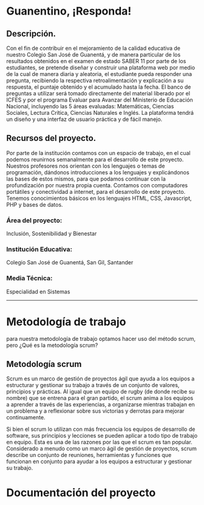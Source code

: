 # Guanentino, ¡Responda!

## Descripción.

Con el fin de contribuir en el mejoramiento de la calidad educativa de nuestro Colegio San José de Guanentá, y de manera particular de los resultados obtenidos en el examen de estado SABER 11 por parte de los estudiantes, se pretende diseñar y construir una plataforma web por medio de la cual de manera diaria y aleatoria, el estudiante pueda responder una pregunta, recibiendo la respectiva retroalimentación y explicación a su respuesta, el puntaje obtenido y el acumulado hasta la fecha.  El banco de preguntas a utilizar será tomado directamente del material liberado por el ICFES y por el programa Evaluar para Avanzar del Ministerio de Educación Nacional, incluyendo las 5 áreas evaluadas: Matemáticas, Ciencias Sociales, Lectura Crítica, Ciencias Naturales e Inglés.  La plataforma tendrá un diseño y una interfaz de usuario práctica y de fácil manejo.

## Recursos del proyecto.

Por parte de la institución contamos con un espacio de trabajo, en el cual podemos reunirnos semanalmente para el desarrollo de este proyecto.  Nuestros profesores nos orientan con los lenguajes o temas de programación, dándonos introducciones a los lenguajes y explicándonos las bases de estos mismos, para que podamos continuar con la profundización por nuestra propia cuenta.  Contamos con computadores portátiles y conectividad a internet, para el desarrollo de este proyecto.  Tenemos conocimientos básicos en los lenguajes HTML, CSS, Javascript, PHP y bases de datos.

### Área del proyecto:
Inclusión, Sostenibilidad y Bienestar

### Institución Educativa:

Colegio San José de Guanentá, San Gil, Santander

### Media Técnica:
Especialidad en Sistemas

---

# Metodología de trabajo

para nuestra metodología de trabajo optamos hacer uso del método scrum, pero ¿Qué es la metodología scrum?

## Metodología scrum
Scrum es un marco de gestión de proyectos ágil que ayuda a los equipos a estructurar y gestionar su trabajo a través de un conjunto de valores, principios y prácticas. Al igual que un equipo de rugby (de donde recibe su nombre) que se entrena para el gran partido, el scrum anima a los equipos a aprender a través de las experiencias, a organizarse mientras trabajan en un problema y a reflexionar sobre sus victorias y derrotas para mejorar continuamente.

Si bien el scrum lo utilizan con más frecuencia los equipos de desarrollo de software, sus principios y lecciones se pueden aplicar a todo tipo de trabajo en equipo. Esta es una de las razones por las que el scrum es tan popular. Considerado a menudo como un marco ágil de gestión de proyectos, scrum describe un conjunto de reuniones, herramientas y funciones que funcionan en conjunto para ayudar a los equipos a estructurar y gestionar su trabajo.

# Documentación del proyecto

